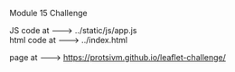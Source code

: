 Module 15 Challenge

JS code at ---> ../static/js/app.js    
html code at ---> ../index.html

page at ---> https://protsivm.github.io/leaflet-challenge/ 
